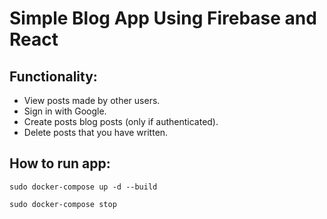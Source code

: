 # Simple Blog App Using Firebase and React
## Functionality:
* View posts made by other users.
* Sign in with Google.
* Create posts blog posts (only if authenticated).
* Delete posts that you have written.

## How to run app:
```
sudo docker-compose up -d --build
```
```
sudo docker-compose stop
```
